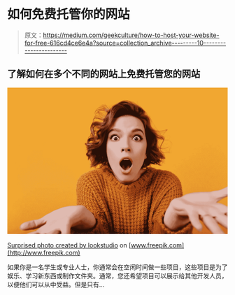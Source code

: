 # 如何免费托管你的网站

> 原文：<https://medium.com/geekculture/how-to-host-your-website-for-free-616cd4ce6e4a?source=collection_archive---------10----------------------->

## 了解如何在多个不同的网站上免费托管您的网站

![](img/1ebaf76506da70d7d109e1087581b4bf.png)

[Surprised photo created by lookstudio](https://www.freepik.com/photos/surprised) on [www.freepik.com](http://www.freepik.com)

如果你是一名学生或专业人士，你通常会在空闲时间做一些项目，这些项目是为了娱乐、学习新东西或制作文件夹。通常，您还希望项目可以展示给其他开发人员，以便他们可以从中受益。但是只有…